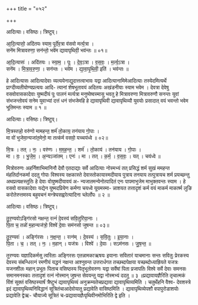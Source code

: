 +++
title = "०५२"

+++


आदित्याः। वसिष्ठः। त्रिष्टुप्।

आ॒दि॒त्यासो॒ अदि॑तयः स्याम॒ पूर्दे॑व॒त्रा व॑सवो मर्त्य॒त्रा ।  
सने॑म मित्रावरुणा॒ सन॑न्तो॒ भवे॑म द्यावापृथिवी॒ भव॑न्तः ॥ ०१॥

आ॒दि॒त्यासः॑ । अदि॑तयः । स्या॒म॒ । पूः । दे॒व॒ऽत्रा । व॒स॒वः॒ । म॒र्त्य॒ऽत्रा ।  
सने॑म । मि॒त्रा॒व॒रु॒णा॒ । सन॑न्तः । भवे॑म । द्या॒वा॒पृ॒थि॒वी॒ इति॑ । भव॑न्तः ॥

हे आदित्यासः आदित्यादेवाः व्यत्ययेनाद्युदात्तत्वाभावः यद्वा आदित्यानामिमेआदित्याः तस्येदमित्यर्थे प्राग्दीव्यतीयोण्यप्रत्ययः आदि- त्यानां शेषभूतावयं अदितयः अखंडनीयाः स्याम भवेम । देवत्रा देवेषु वसवोवासकादेवाः युष्मदीयं पूः पालनं मर्त्यत्रा मनुष्येष्वस्मासु भवतु हे मित्रावरुणा मित्रावरुणौ सनन्तः युवां संभजन्तोवयं सनेम युवाभ्यां दत्तं धनं संभजेमहि हे द्यावापृथिवी द्यावापृथिव्यौ युवयोः प्रसादात् वयं भवन्तो भवेम भूतिमन्तः स्याम ॥ १ ॥

आदित्याः। वसिष्ठः। त्रिष्टुप्।

मि॒त्रस्तन्नो॒ वरु॑णो मामहन्त॒ शर्म॑ तो॒काय॒ तन॑याय गो॒पाः ।  
मा वो॑ भुजेमा॒न्यजा॑त॒मेनो॒ मा तत्क॑र्म वसवो॒ यच्चय॑ध्वे ॥ ०२॥

मि॒त्रः । तत् । नः॒ । वरु॑णः । म॒म॒ह॒न्त॒ । शर्म॑ । तो॒काय॑ । तन॑याय । गो॒पाः ।  
मा । वः॒ । भु॒जे॒म॒ । अ॒न्यऽजा॑तम् । एनः॑ । मा । तत् । क॒र्म॒ । व॒स॒वः॒ । यत् । चय॑ध्वे ॥

मित्रोवरुणः अहर्निशाभिमानिनौ देवौ एतदाद्याः सर्वे आदित्याः नोस्मभ्यं तत् प्रसिद्धं शर्म सुखं ममहन्त मंहतिर्दानकर्मा ददतु गोपाः विश्वस्य रक्षकास्ते देवास्तोकायास्मदीयाय पुत्राय तनयाय तत्पुत्रायच शर्म प्रयच्छन्तु अथप्रत्यक्षस्तुतिः हे देवाः वोयुष्मदीयावयं अ- न्यजातमन्येनोत्पादितं एनः पापमाभुजेम माभुक्तवन्तः स्याम । हे वसवो वासकादेवाः यद्येन युष्मदप्रियेण कर्मणा चयध्वे यूयमस्मा- न्नाशयत तत्तादृशं कर्म वयं माकर्म माकार्ष्म लुङि करोतेरुत्तमस्य बहुवचनं मन्त्रेघसह्वरेत्यादिना च्लेर्लोपः ॥ २ ॥

आदित्याः। वसिष्ठः। त्रिष्टुप्।

तु॒र॒ण्यवोऽङ्गि॑रसो नक्षन्त॒ रत्नं॑ दे॒वस्य॑ सवि॒तुरि॑या॒नाः ।  
पि॒ता च॒ तन्नो॑ म॒हान्यज॑त्रो॒ विश्वे॑ दे॒वाः सम॑नसो जुषन्त ॥ ०३॥

तु॒र॒ण्यवः॑ । अङ्गि॑रसः । न॒क्ष॒न्त॒ । रत्न॑म् । दे॒वस्य॑ । स॒वि॒तुः । इ॒या॒नाः ।  
पि॒ता । च॒ । तत् । नः॒ । म॒हान् । यज॑त्रः । विश्वे॑ । दे॒वाः । सऽम॑नसः । जु॒ष॒न्त॒ ॥

तुरण्यवः यज्ञादिकर्मसु त्वरिताः अङ्गिरसः एतन्नामकाऋषयः इयानाः सवितारं याचमानाः सन्तः सवितुः प्रेरकस्य देवस्य संबन्धिरत्नं रमणीयं यद्धनं नक्षन्त आश्नुवन्त उत्तरार्धगत तच्छब्दापेक्षया यच्छब्दोध्याह्रियते यजत्रः यजनशीलः महान् प्रभूतः पिताच वसिष्ठस्य पितृभूतोवरुणः यद्वा सर्वेषां पिता प्रजापतिः विश्वे सर्वे देवाः समनसः समानमनस्काः तत्तादृशं रत्नं नोस्मान् जुषन्त सेवयन्तु यद्वा नोस्मभ्यं ददतु ॥ ३ ॥प्रद्यावायज्ञैरिति तृचात्मकं विंशं सूक्तं वसिष्ठस्यार्षं त्रैष्टुभं द्यावापृथिव्यं अनुक्रम्यतेचप्रद्यावा द्यावापृथिव्यमिति । चतुर्थेहनि वैश्व- देवशस्त्रे इदं द्यावापृथिव्यनिविद्धानं सूत्रितंचाआदेवोयातु प्रद्यावेति वासिष्ठमिति । द्यावापृथिव्येपशौ वपापुरोडाशयोः प्रद्यावेति द्वेऋ- चौयाज्ये सूत्रितं च-प्रद्यावायज्ञैःपृथिवीनमोभिरिति द्वे इति ।